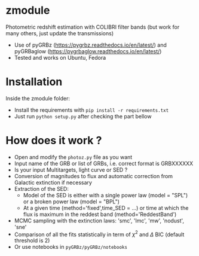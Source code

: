 # zmodule
Photometric redshift estimation with COLIBRI filter bands (but work for many others, just update the transmissions)<br />
- Use of pyGRBz (https://pygrbz.readthedocs.io/en/latest/) and pyGRBaglow (https://pygrbaglow.readthedocs.io/en/latest/)
- Tested and works on Ubuntu, Fedora
# Installation
Inside the zmodule folder:
- Install the requirements with `pip install -r requirements.txt`
- Just run `python setup.py` after checking the part bellow 
# How does it work ?
- Open and modify the `photoz.py` file as you want
- Input name of the GRB or list of GRBs, i.e. correct format is GRBXXXXXX
- Is your input Multitargets, light curve or SED ?
- Conversion of magnitudes to flux and automatic correction from Galactic extinction if necessary
- Extraction of the SED:
    * Model of the SED is either with a single power law (model = "SPL") or a broken power law (model = "BPL")
    * At a given time (method='fixed',time_SED = ...) or time at which the flux is maximum in the reddest band (method='ReddestBand')
- MCMC sampling with the extinction laws: 'smc', 'lmc', 'mw', 'nodust', 'sne'
- Comparison of all the fits statistically in term of $\chi^2$ and $\Delta$ BIC (default threshold is 2)
- Or use notebooks in `pyGRBz/pyGRBz/notebooks`
